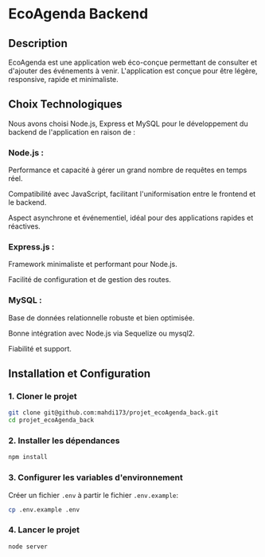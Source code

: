 # EcoAgenda Backend

## Description
EcoAgenda est une application web éco-conçue permettant de consulter et d'ajouter des événements à venir. L'application est conçue pour être légère, responsive, rapide et minimaliste.

## Choix Technologiques
Nous avons choisi Node.js, Express et MySQL pour le développement du backend de l'application en raison de :

### Node.js :

Performance et capacité à gérer un grand nombre de requêtes en temps réel.

Compatibilité avec JavaScript, facilitant l'uniformisation entre le frontend et le backend.

Aspect asynchrone et événementiel, idéal pour des applications rapides et réactives.

### Express.js :

Framework minimaliste et performant pour Node.js.

Facilité de configuration et de gestion des routes.

### MySQL :

Base de données relationnelle robuste et bien optimisée.

Bonne intégration avec Node.js via Sequelize ou mysql2.

Fiabilité et support.

## Installation et Configuration

### 1. Cloner le projet

```sh
git clone git@github.com:mahdi173/projet_ecoAgenda_back.git
cd projet_ecoAgenda_back
```

### 2. Installer les dépendances

```sh
npm install
```

### 3. Configurer les variables d'environnement
Créer un fichier `.env` à partir le fichier `.env.example`:

```sh
cp .env.example .env
```

### 4. Lancer le projet

```sh
node server
```